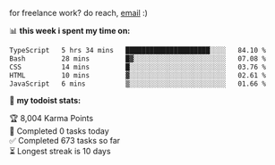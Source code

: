 for freelance work? do reach, [email](mailto:fanosoro@gmail.com) :)

📊 **this week i spent my time on:**
<!--START_SECTION:waka-->

```txt
TypeScript   5 hrs 34 mins   █████████████████████░░░░   84.10 %
Bash         28 mins         █▓░░░░░░░░░░░░░░░░░░░░░░░   07.08 %
CSS          14 mins         █░░░░░░░░░░░░░░░░░░░░░░░░   03.76 %
HTML         10 mins         ▓░░░░░░░░░░░░░░░░░░░░░░░░   02.61 %
JavaScript   6 mins          ▒░░░░░░░░░░░░░░░░░░░░░░░░   01.66 %
```

<!--END_SECTION:waka-->

🚧 **my todoist stats:**
<!-- TODO-IST:START -->
🏆  8,004 Karma Points           
🌸  Completed 0 tasks today           
✅  Completed 673 tasks so far           
⏳  Longest streak is 10 days
<!-- TODO-IST:END -->
